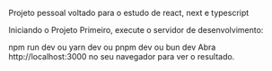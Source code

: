 Projeto pessoal voltado para o estudo de react, next e typescript

Iniciando o Projeto Primeiro, execute o servidor de desenvolvimento:

npm run dev 
ou
yarn dev
ou
pnpm dev
ou
bun dev
Abra http://localhost:3000 no seu navegador para ver o resultado.
